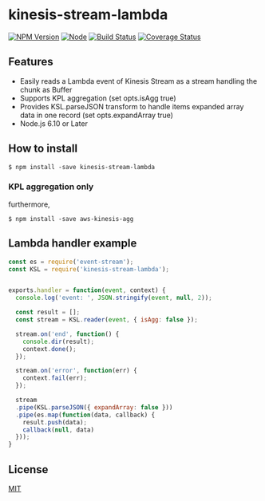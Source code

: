kinesis-stream-lambda
=====================

[![NPM Version][npm-image]][npm-url]
[![Node](https://img.shields.io/node/v/kinesis-stream-lambda.svg)]()
[![Build Status](https://travis-ci.org/tilfin/kinesis-stream-lambda.svg?branch=master)](https://travis-ci.org/tilfin/kinesis-stream-lambda)
[![Coverage Status](https://coveralls.io/repos/github/tilfin/kinesis-stream-lambda/badge.svg?branch=master)](https://coveralls.io/github/tilfin/kinesis-stream-lambda?branch=master)

## Features

* Easily reads a Lambda event of Kinesis Stream as a stream handling the chunk as Buffer
* Supports KPL aggregation (set opts.isAgg true)
* Provides KSL.parseJSON transform to handle items expanded array data in one record (set opts.expandArray true)
* Node.js 6.10 or Later

## How to install

```
$ npm install -save kinesis-stream-lambda
```

### KPL aggregation only

furthermore,

```
$ npm install -save aws-kinesis-agg
```

## Lambda handler example

```javascript
const es = require('event-stream');
const KSL = require('kinesis-stream-lambda');


exports.handler = function(event, context) {
  console.log('event: ', JSON.stringify(event, null, 2));

  const result = [];
  const stream = KSL.reader(event, { isAgg: false });

  stream.on('end', function() {
    console.dir(result);
    context.done();
  });

  stream.on('error', function(err) {
    context.fail(err);
  });

  stream
  .pipe(KSL.parseJSON({ expandArray: false }))
  .pipe(es.map(function(data, callback) {
    result.push(data);
    callback(null, data)
  }));
}
```

## License

  [MIT](LICENSE)

[npm-image]: https://img.shields.io/npm/v/kinesis-stream-lambda.svg
[npm-url]: https://npmjs.org/package/kinesis-stream-lambda
